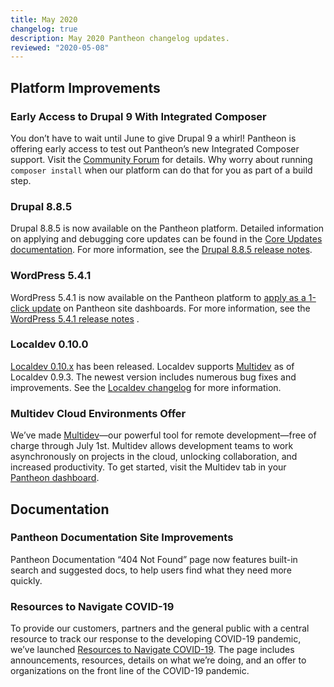 ```yaml
---
title: May 2020
changelog: true
description: May 2020 Pantheon changelog updates.
reviewed: "2020-05-08"
---
```


## Platform Improvements

### Early Access to Drupal 9 With Integrated Composer

You don’t have to wait until June to give Drupal 9 a whirl! Pantheon is offering early access to test out Pantheon’s new Integrated Composer support. Visit the [Community Forum](https://discuss.pantheon.io/t/early-access-to-drupal-9-0-with-integrated-composer/1110) for details. Why worry about running `composer install` when our platform can do that for you as part of a build step.

<!-- excerpt -->

### Drupal 8.8.5 

Drupal 8.8.5 is now available on the Pantheon platform. Detailed information on applying and debugging core updates can be found in the [Core Updates documentation](/core-updates). For more information, see the [Drupal 8.8.5 release notes](https://www.drupal.org/project/drupal/releases/8.8.5).

### WordPress 5.4.1

WordPress 5.4.1 is now available on the Pantheon platform to [apply as a 1-click update](/core-updates) on Pantheon site dashboards. 
For more information, see the [WordPress 5.4.1 release notes](https://wordpress.org/news/2020/04/wordpress-5-4-1/) .

### Localdev 0.10.0

[Localdev 0.10.x](/guides/local-development) has been released. Localdev supports [Multidev](/guides/multidev) as of Localdev 0.9.3. The newest version includes numerous bug fixes and improvements. See the [Localdev changelog](/guides/local-development) for more information.

### Multidev Cloud Environments Offer

We’ve made [Multidev](/guides/multidev)—our powerful tool for remote development—free of charge through July 1st. Multidev allows development teams to work asynchronously on projects in the cloud, unlocking collaboration, and increased productivity. To get started, visit the Multidev tab in your [Pantheon dashboard](https://dashboard.pantheon.io/sites/).

## Documentation

### Pantheon Documentation Site Improvements

Pantheon Documentation “404 Not Found” page now features built-in search and suggested docs, to help users find what they need more quickly.

### Resources to Navigate COVID-19

To provide our customers, partners and the general public with a central resource to track our response to the developing COVID-19 pandemic, we’ve launched [Resources to Navigate COVID-19](https://pantheon.io/resources-navigate-covid-19?docs). The page includes announcements, resources, details on what we’re doing, and an offer to organizations on the front line of the COVID-19 pandemic.